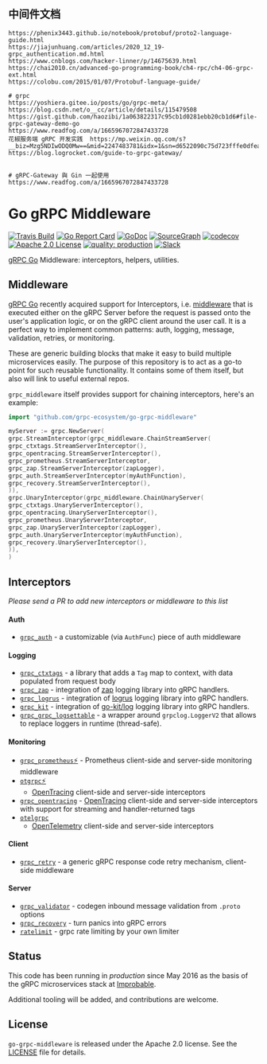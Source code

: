 ## 中间件文档

```
https://phenix3443.github.io/notebook/protobuf/proto2-language-guide.html
https://jiajunhuang.com/articles/2020_12_19-grpc_authentication.md.html
https://www.cnblogs.com/hacker-linner/p/14675639.html
https://chai2010.cn/advanced-go-programming-book/ch4-rpc/ch4-06-grpc-ext.html
https://colobu.com/2015/01/07/Protobuf-language-guide/

# grpc
https://yoshiera.gitee.io/posts/go/grpc-meta/
https://blog.csdn.net/o__cc/article/details/115479508
https://gist.github.com/haozibi/1a063822317c95cb1d0281ebb20cb1d6#file-grpc-gateway-demo-go
https://www.readfog.com/a/1665967072847433728
花椒服务端 gRPC 开发实践  https://mp.weixin.qq.com/s?__biz=Mzg5NDIwODQ0Mw==&mid=2247483781&idx=1&sn=d6522090c75d723fffe0dfeaf88eeb36&scene=21#wechat_redirect
https://blog.logrocket.com/guide-to-grpc-gateway/


# gRPC-Gateway 與 Gin 一起使用
https://www.readfog.com/a/1665967072847433728
```

# Go gRPC Middleware

[![Travis Build](https://travis-ci.org/grpc-ecosystem/go-grpc-middleware.svg?branch=master)](https://travis-ci.org/grpc-ecosystem/go-grpc-middleware)
[![Go Report Card](https://goreportcard.com/badge/github.com/grpc-ecosystem/go-grpc-middleware)](https://goreportcard.com/report/github.com/grpc-ecosystem/go-grpc-middleware)
[![GoDoc](http://img.shields.io/badge/GoDoc-Reference-blue.svg)](https://godoc.org/github.com/grpc-ecosystem/go-grpc-middleware)
[![SourceGraph](https://sourcegraph.com/github.com/grpc-ecosystem/go-grpc-middleware/-/badge.svg)](https://sourcegraph.com/github.com/grpc-ecosystem/go-grpc-middleware/?badge)
[![codecov](https://codecov.io/gh/grpc-ecosystem/go-grpc-middleware/branch/master/graph/badge.svg)](https://codecov.io/gh/grpc-ecosystem/go-grpc-middleware)
[![Apache 2.0 License](https://img.shields.io/badge/License-Apache%202.0-blue.svg)](LICENSE)
[![quality: production](https://img.shields.io/badge/quality-production-orange.svg)](#status)
[![Slack](https://img.shields.io/badge/slack-%23grpc--middleware-brightgreen)](https://gophers.slack.com/archives/CNJL30P4P)

[gRPC Go](https://github.com/grpc/grpc-go) Middleware: interceptors, helpers, utilities.

## Middleware

[gRPC Go](https://github.com/grpc/grpc-go) recently acquired support for
Interceptors,
i.e. [middleware](https://medium.com/@matryer/writing-middleware-in-golang-and-how-go-makes-it-so-much-fun-4375c1246e81#.gv7tdlghs)
that is executed either on the gRPC Server before the request is passed onto the user's application logic, or on the
gRPC client around the user call. It is a perfect way to implement
common patterns: auth, logging, message, validation, retries, or monitoring.

These are generic building blocks that make it easy to build multiple microservices easily.
The purpose of this repository is to act as a go-to point for such reusable functionality. It contains
some of them itself, but also will link to useful external repos.

`grpc_middleware` itself provides support for chaining interceptors, here's an example:

```go
import "github.com/grpc-ecosystem/go-grpc-middleware"

myServer := grpc.NewServer(
grpc.StreamInterceptor(grpc_middleware.ChainStreamServer(
grpc_ctxtags.StreamServerInterceptor(),
grpc_opentracing.StreamServerInterceptor(),
grpc_prometheus.StreamServerInterceptor,
grpc_zap.StreamServerInterceptor(zapLogger),
grpc_auth.StreamServerInterceptor(myAuthFunction),
grpc_recovery.StreamServerInterceptor(),
)),
grpc.UnaryInterceptor(grpc_middleware.ChainUnaryServer(
grpc_ctxtags.UnaryServerInterceptor(),
grpc_opentracing.UnaryServerInterceptor(),
grpc_prometheus.UnaryServerInterceptor,
grpc_zap.UnaryServerInterceptor(zapLogger),
grpc_auth.UnaryServerInterceptor(myAuthFunction),
grpc_recovery.UnaryServerInterceptor(),
)),
)
```

## Interceptors

_Please send a PR to add new interceptors or middleware to this list_

#### Auth

- [`grpc_auth`](auth) - a customizable (via `AuthFunc`) piece of auth middleware

#### Logging

- [`grpc_ctxtags`](tags/) - a library that adds a `Tag` map to context, with data populated from request body
- [`grpc_zap`](logging/zap/) - integration of [zap](https://github.com/uber-go/zap) logging library into gRPC handlers.
- [`grpc_logrus`](logging/logrus/) - integration of [logrus](https://github.com/sirupsen/logrus) logging library into
  gRPC handlers.
- [`grpc_kit`](logging/kit/) - integration of [go-kit/log](https://github.com/go-kit/log) logging library into gRPC
  handlers.
- [`grpc_grpc_logsettable`](logging/settable/) - a wrapper around `grpclog.LoggerV2` that allows to replace loggers in
  runtime (thread-safe).

#### Monitoring

- [`grpc_prometheus`⚡](https://github.com/grpc-ecosystem/go-grpc-prometheus) - Prometheus client-side and server-side
  monitoring middleware
- [`otgrpc`⚡](https://github.com/grpc-ecosystem/grpc-opentracing/tree/master/go/otgrpc)
  - [OpenTracing](http://opentracing.io/) client-side and server-side interceptors
- [`grpc_opentracing`](tracing/opentracing) - [OpenTracing](http://opentracing.io/) client-side and server-side
  interceptors with support for streaming and handler-returned tags
- [`otelgrpc`](https://github.com/open-telemetry/opentelemetry-go-contrib/tree/main/instrumentation/google.golang.org/grpc/otelgrpc)
  - [OpenTelemetry](https://opentelemetry.io/) client-side and server-side interceptors

#### Client

- [`grpc_retry`](retry/) - a generic gRPC response code retry mechanism, client-side middleware

#### Server

- [`grpc_validator`](validator/) - codegen inbound message validation from `.proto` options
- [`grpc_recovery`](recovery/) - turn panics into gRPC errors
- [`ratelimit`](ratelimit/) - grpc rate limiting by your own limiter

## Status

This code has been running in _production_ since May 2016 as the basis of the gRPC microservices stack
at [Improbable](https://improbable.io).

Additional tooling will be added, and contributions are welcome.

## License

`go-grpc-middleware` is released under the Apache 2.0 license. See the [LICENSE](LICENSE) file for details.
